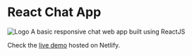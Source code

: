 # React Chat App

![Logo](https://i.imgur.com/pRTQAqA_d.webp?maxwidth=760&fidelity=grand)
A basic responsive chat web app built using ReactJS

Check the [live demo](https://flamboyant-chandrasekhar-006abb.netlify.app/) hosted on Netlify.
